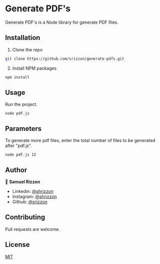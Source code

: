 # Generate PDF's

Generate PDF's is a Node library for generate PDF files.

## Installation

1. Clone the repo
```sh
git clone https://github.com/srizzon/generate-pdfs.git
```
2. Install NPM packages
```sh
npm install
```

## Usage

Run the project.
```JS
node pdf.js
```

## Parameters

To generate more pdf files, enter the total number of files to be generated after "pdf.js".
```JS
node pdf.js 12
```

## Author

👤 **Samuel Rizzon**

- Linkedin: [@shrizzon](https://www.linkedin.com/in/shrizzon/)
- Instagram: [@shrizzon](https://www.instagram.com/shrizzon/)
- Github: [@srizzon](https://github.com/srizzon)

## Contributing
Pull requests are welcome.

## License
[MIT](https://choosealicense.com/licenses/mit/)